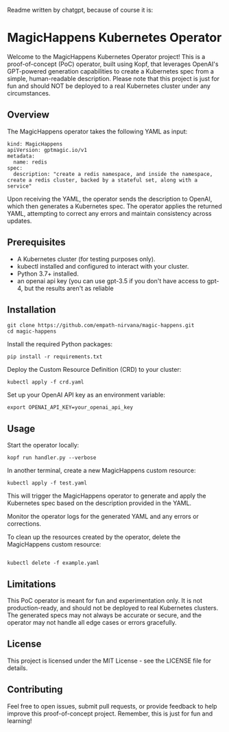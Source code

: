 Readme written by chatgpt, because of course it is:

# MagicHappens Kubernetes Operator
Welcome to the MagicHappens Kubernetes Operator project! This is a proof-of-concept (PoC) operator, built using Kopf, that leverages OpenAI's GPT-powered generation capabilities to create a Kubernetes spec from a simple, human-readable description. Please note that this project is just for fun and should NOT be deployed to a real Kubernetes cluster under any circumstances.

## Overview
The MagicHappens operator takes the following YAML as input:

```
kind: MagicHappens
apiVersion: gptmagic.io/v1
metadata:
  name: redis
spec:
  description: "create a redis namespace, and inside the namespace, create a redis cluster, backed by a stateful set, along with a service"
```

Upon receiving the YAML, the operator sends the description to OpenAI, which then generates a Kubernetes spec. The operator applies the returned YAML, attempting to correct any errors and maintain consistency across updates.

## Prerequisites
* A Kubernetes cluster (for testing purposes only).
* kubectl installed and configured to interact with your cluster.
* Python 3.7+ installed.
* an openai api key (you can use gpt-3.5 if you don't have access to gpt-4, but the results aren't as reliable
## Installation

```
git clone https://github.com/empath-nirvana/magic-happens.git
cd magic-happens
```
Install the required Python packages:
```
pip install -r requirements.txt
```
Deploy the Custom Resource Definition (CRD) to your cluster:

```
kubectl apply -f crd.yaml
```
Set up your OpenAI API key as an environment variable:
```
export OPENAI_API_KEY=your_openai_api_key
```
## Usage
Start the operator locally:

```
kopf run handler.py --verbose
```
In another terminal, create a new MagicHappens custom resource:
```
kubectl apply -f test.yaml
```
This will trigger the MagicHappens operator to generate and apply the Kubernetes spec based on the description provided in the YAML.

Monitor the operator logs for the generated YAML and any errors or corrections.

To clean up the resources created by the operator, delete the MagicHappens custom resource:

```

kubectl delete -f example.yaml
```
## Limitations
This PoC operator is meant for fun and experimentation only. It is not production-ready, and should not be deployed to real Kubernetes clusters. The generated specs may not always be accurate or secure, and the operator may not handle all edge cases or errors gracefully.

## License
This project is licensed under the MIT License - see the LICENSE file for details.

## Contributing
Feel free to open issues, submit pull requests, or provide feedback to help improve this proof-of-concept project. Remember, this is just for fun and learning!
